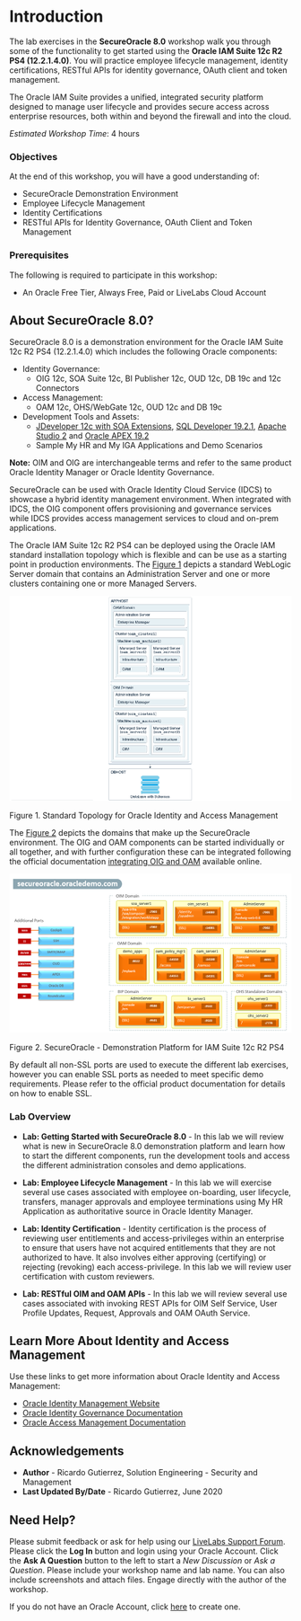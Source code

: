 # Introduction

The lab exercises in the **SecureOracle 8.0** workshop walk you through some of the functionality to get started using the **Oracle IAM Suite 12c R2 PS4 (12.2.1.4.0)**. You will practice employee lifecycle management, identity certifications, RESTful APIs for identity governance, OAuth client and token management.

The Oracle IAM Suite provides a unified, integrated security platform designed to manage user lifecycle and provides secure access across enterprise resources, both within and beyond the firewall and into the cloud.

*Estimated Workshop Time*: 4 hours

### Objectives
At the end of this workshop, you will have a good understanding of:
- SecureOracle Demonstration Environment
- Employee Lifecycle Management
- Identity Certifications
- RESTful APIs for Identity Governance, OAuth Client and Token Management

### Prerequisites
The following is required to participate in this workshop:
* An Oracle Free Tier, Always Free, Paid or LiveLabs Cloud Account

## About SecureOracle 8.0?
SecureOracle 8.0 is a demonstration environment for the Oracle IAM Suite 12c R2 PS4 (12.2.1.4.0) which includes the following Oracle components:

* Identity Governance:
	* OIG 12c, SOA Suite 12c, BI Publisher 12c, OUD 12c, DB 19c and 12c Connectors
* Access Management:
	* OAM 12c, OHS/WebGate 12c, OUD 12c and DB 19c
* Development Tools and Assets:
	* [JDeveloper 12c with SOA Extensions](http://www.oracle.com/technetwork/middleware/soasuite/downloads/index.html), [SQL Developer 19.2.1](https://www.oracle.com/database/technologies/appdev/sql-developer.html), [Apache Studio 2](https://directory.apache.org/studio/) and [Oracle APEX 19.2](https://apex.oracle.com/en/)
	* Sample My HR and My IGA Applications and Demo Scenarios

**Note:** OIM and OIG are interchangeable terms and refer to the same product Oracle Identity Manager or Oracle Identity Governance.

SecureOracle can be used with Oracle Identity Cloud Service (IDCS) to showcase a hybrid identity management environment. When integrated with IDCS, the OIG component offers provisioning and governance services while IDCS provides access management services to cloud and on-prem applications.

The Oracle IAM Suite 12c R2 PS4 can be deployed using the Oracle IAM standard installation topology which is flexible and can be use as a starting point in production environments. The [Figure 1](#image-01) depicts a standard WebLogic Server domain that contains an Administration Server and one or more clusters containing one or more Managed Servers.

<a name="image-01"></a>![Image](images/idm12cps4-standard-topology2.png)

Figure 1. Standard Topology for Oracle Identity and Access Management

The [Figure 2](#image-02) depicts the domains that make up the SecureOracle environment. The OIG and OAM components can be started individually or all together, and with further configuration these can be integrated following the official documentation [integrating OIG and OAM](https://docs.oracle.com/en/middleware/idm/suite/12.2.1.4/integrate.html) available online.

<a name="image-02"></a>![Image](images/img-sodomains.png)

Figure 2. SecureOracle - Demonstration Platform for IAM Suite 12c R2 PS4

By default all non-SSL ports are used to execute the different lab exercises, however you can enable SSL ports as needed to meet specific demo requirements. Please refer to the official product documentation for details on how to enable SSL.

### Lab Overview

- **Lab: Getting Started with SecureOracle 8.0** -
    In this lab we will review what is new in SecureOracle 8.0 demonstration platform and learn how to start the different components, run the development tools and access the different administration consoles and demo applications.

- **Lab: Employee Lifecycle Management** -
    In this lab we will exercise several use cases associated with employee on-boarding, user lifecycle, transfers, manager approvals and employee terminations using My HR Application as authoritative source in Oracle Identity Manager.

- **Lab: Identity Certification** -
    Identity certification is the process of reviewing user entitlements and access-privileges within an enterprise to ensure that users have not acquired entitlements that they are not authorized to have. It also involves either approving (certifying) or rejecting (revoking) each access-privilege. In this lab we will review user certification with custom reviewers.

- **Lab: RESTful OIM and OAM APIs** -
    In this lab we will review several use cases associated with invoking REST APIs for OIM Self Service, User Profile Updates, Request, Approvals and OAM OAuth Service.

## Learn More About Identity and Access Management
Use these links to get more information about Oracle Identity and Access Management:
- <a href="https://docs.oracle.com/en/middleware/idm/suite/12.2.1.4/index.html" target="\_blank">Oracle Identity Management Website</a>
- <a href="https://docs.oracle.com/en/middleware/idm/identity-governance/12.2.1.4/index.html" target="\_blank">Oracle Identity Governance Documentation</a>
- <a href="https://docs.oracle.com/en/middleware/idm/access-manager/12.2.1.4/books.html" target="\_blank">Oracle Access Management Documentation</a>

## Acknowledgements
- **Author** - Ricardo Gutierrez, Solution Engineering - Security and Management
- **Last Updated By/Date** - Ricardo Gutierrez, June 2020

## Need Help?
Please submit feedback or ask for help using our [LiveLabs Support Forum](https://community.oracle.com/tech/developers/categories/goldengate-on-premises). Please click the **Log In** button and login using your Oracle Account. Click the **Ask A Question** button to the left to start a *New Discussion* or *Ask a Question*.  Please include your workshop name and lab name.  You can also include screenshots and attach files.  Engage directly with the author of the workshop.

If you do not have an Oracle Account, click [here](https://profile.oracle.com/myprofile/account/create-account.jspx) to create one.

